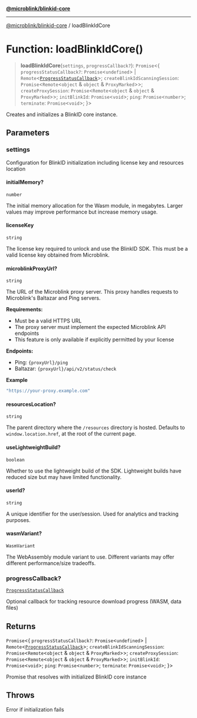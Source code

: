 [**@microblink/blinkid-core**](../README.md)

***

[@microblink/blinkid-core](../README.md) / loadBlinkIdCore

# Function: loadBlinkIdCore()

> **loadBlinkIdCore**(`settings`, `progressCallback?`): `Promise`\<\{ `progressStatusCallback?`: `Promise`\<`undefined`\> \| `Remote`\<[`ProgressStatusCallback`](../type-aliases/ProgressStatusCallback.md)\>; `createBlinkIdScanningSession`: `Promise`\<`Remote`\<`object` & `object` & `ProxyMarked`\>\>; `createProxySession`: `Promise`\<`Remote`\<`object` & `object` & `ProxyMarked`\>\>; `initBlinkId`: `Promise`\<`void`\>; `ping`: `Promise`\<`number`\>; `terminate`: `Promise`\<`void`\>; \}\>

Creates and initializes a BlinkID core instance.

## Parameters

### settings

Configuration for BlinkID initialization including license key and resources location

#### initialMemory?

`number`

The initial memory allocation for the Wasm module, in megabytes.
Larger values may improve performance but increase memory usage.

#### licenseKey

`string`

The license key required to unlock and use the BlinkID SDK.
This must be a valid license key obtained from Microblink.

#### microblinkProxyUrl?

`string`

The URL of the Microblink proxy server. This proxy handles requests to Microblink's Baltazar and Ping servers.

**Requirements:**
- Must be a valid HTTPS URL
- The proxy server must implement the expected Microblink API endpoints
- This feature is only available if explicitly permitted by your license

**Endpoints:**
- Ping: `{proxyUrl}/ping`
- Baltazar: `{proxyUrl}/api/v2/status/check`

**Example**

```ts
"https://your-proxy.example.com"
```

#### resourcesLocation?

`string`

The parent directory where the `/resources` directory is hosted.
Defaults to `window.location.href`, at the root of the current page.

#### useLightweightBuild?

`boolean`

Whether to use the lightweight build of the SDK.
Lightweight builds have reduced size but may have limited functionality.

#### userId?

`string`

A unique identifier for the user/session.
Used for analytics and tracking purposes.

#### wasmVariant?

`WasmVariant`

The WebAssembly module variant to use.
Different variants may offer different performance/size tradeoffs.

### progressCallback?

[`ProgressStatusCallback`](../type-aliases/ProgressStatusCallback.md)

Optional callback for tracking resource download progress (WASM, data files)

## Returns

`Promise`\<\{ `progressStatusCallback?`: `Promise`\<`undefined`\> \| `Remote`\<[`ProgressStatusCallback`](../type-aliases/ProgressStatusCallback.md)\>; `createBlinkIdScanningSession`: `Promise`\<`Remote`\<`object` & `object` & `ProxyMarked`\>\>; `createProxySession`: `Promise`\<`Remote`\<`object` & `object` & `ProxyMarked`\>\>; `initBlinkId`: `Promise`\<`void`\>; `ping`: `Promise`\<`number`\>; `terminate`: `Promise`\<`void`\>; \}\>

Promise that resolves with initialized BlinkID core instance

## Throws

Error if initialization fails
